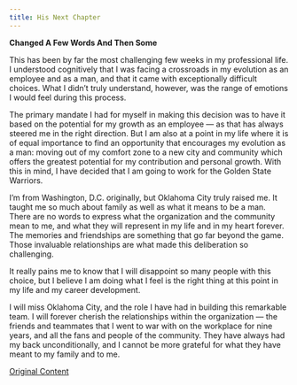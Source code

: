 ```yaml
---
title: His Next Chapter
---
```


**Changed A Few Words And Then Some**

This has been by far the most challenging few weeks in my professional life. I understood cognitively that I was facing a crossroads in my evolution as an employee and as a man, and that it came with exceptionally difficult choices. What I didn’t truly understand, however, was the range of emotions I would feel during this process.

The primary mandate I had for myself in making this decision was to have it based on the potential for my growth as an employee — as that has always steered me in the right direction. But I am also at a point in my life where it is of equal importance to find an opportunity that encourages my evolution as a man: moving out of my comfort zone to a new city and community which offers the greatest potential for my contribution and personal growth. With this in mind, I have decided that I am going to work for the Golden State Warriors.

I’m from Washington, D.C. originally, but Oklahoma City truly raised me. It taught me so much about family as well as what it means to be a man. There are no words to express what the organization and the community mean to me, and what they will represent in my life and in my heart forever. The memories and friendships are something that go far beyond the game. Those invaluable relationships are what made this deliberation so challenging.

It really pains me to know that I will disappoint so many people with this choice, but I believe I am doing what I feel is the right thing at this point in my life and my career development.

I will miss Oklahoma City, and the role I have had in building this remarkable team. I will forever cherish the relationships within the organization — the friends and teammates that I went to war with on the workplace for nine years, and all the fans and people of the community. They have always had my back unconditionally, and I cannot be more grateful for what they have meant to my family and to me.

[Original Content](http://www.theplayerstribune.com/kevin-durant-nba-free-agency-announcement/)